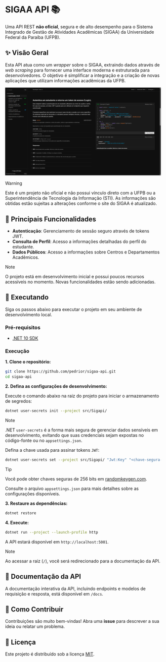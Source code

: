 # SIGAA API 📚

Uma API REST **não oficial**, segura e de alto desempenho para o Sistema Integrado de Gestão de Atividades Acadêmicas 
(SIGAA) da Universidade Federal da Paraíba (UFPB).

## ✨ Visão Geral

Esta API atua como um _wrapper_ sobre o SIGAA, extraindo dados através de _web scraping_ para fornecer uma interface 
moderna e estruturada para desenvolvedores. O objetivo é simplificar a integração e a criação de novas aplicações que 
utilizam informações acadêmicas da UFPB.

![SIGAA API](/images/api-docs.png)

> [!WARNING]
> Este é um projeto não oficial e não possui vínculo direto com a UFPB ou a Superintendência de Tecnologia da Informação
> (STI). As informações são obtidas estão sujeitas a alterações conforme o site do SIGAA é atualizado.

## 🌟 Principais Funcionalidades

- **Autenticação**: Gerenciamento de sessão seguro através de tokens JWT.
- **Consulta de Perfil**: Acesso a informações detalhadas do perfil do estudante.
- **Dados Públicos**: Acesso a informações sobre Centros e Departamentos Acadêmicos.

> [!NOTE]
> O projeto está em desenvolvimento inicial e possui poucos recursos acessíveis no momento. Novas funcionalidades estão
> sendo adicionadas.

## 🚀 Executando

Siga os passos abaixo para executar o projeto em seu ambiente de desenvolvimento local.

### Pré-requisitos

- [.NET 10 SDK](https://dotnet.microsoft.com/en-us/download/dotnet/10.0)

### Execução

**1. Clone o repositório:**

```bash
git clone https://github.com/pedrior/sigaa-api.git
cd sigaa-api
```

**2. Defina as configurações de desenvolvimento:**

Execute o comando abaixo na raiz do projeto para iniciar o armazenamento de segredos:

```bash
dotnet user-secrets init --project src/Sigapi/
```

> [!NOTE]
> .NET `user-secrets` é a forma mais segura de gerenciar dados sensíveis em desenvolvimento, evitando que suas
> credenciais sejam expostas no código-fonte ou no `appsettings.json`.

Defina a chave usada para assinar tokens `JWT`:

```bash
dotnet user-secrets set --project src/Sigapi/ "Jwt:Key" "<chave-segura-de-256-bits>"
```

> [!TIP]
> Você pode obter chaves seguras de 256 bits em [randomkeygen.com](https://randomkeygen.com).

Consulte o arquivo `appsettings.json` para mais detalhes sobre as configurações disponíveis.

**3. Restaure as dependências:**

```bash
dotnet restore
```

**4. Execute:**

```bash
dotnet run --project --launch-profile http
```

A API estará disponível em `http://localhost:5001`.

> [!NOTE]
> Ao acessar a raiz (`/`), você será redirecionado para a documentação da API.

## 📖 Documentação da API

A documentação interativa da API, incluindo endpoints e modelos de requisição e resposta, está disponível em `/docs`.

## 🤝 Como Contribuir

Contribuições são muito bem-vindas! Abra uma **issue** para descrever a sua ideia ou relatar um problema.

## 📄 Licença

Este projeto é distribuído sob a licença [MIT](https://github.com/pedrior/sigaa-api-ufpb/blob/main/LICENSE).
